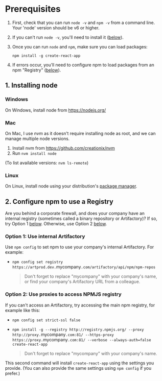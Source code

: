 # Prerequisites

1. First, check that you can run `node -v` and `npm -v` from a command line. Your 'node' version should be v6 or higher.
2. If you can't run `node -v`, you'll need to install it ([below](#1-installing-node)).
3. Once you can run `node` and `npm`, make sure you can load packages:
   
	  `npm install -g create-react-app`
4. If errors occur, you'll need to configure npm to load packages from an npm "Registry" ([below](#2-configure-npm-to-use-a-registry)).


## 1. Installing node

### Windows

On Windows, install node from https://nodejs.org/

### Mac

On Mac, I use _nvm_ as it doesn't require installing node as root, and we can manage multiple node versions.

1. Install nvm from https://github.com/creationix/nvm
2. Run `nvm install node`
	
(To list available versions: `nvm ls-remote`)

### Linux

On Linux, install node using your distribution's [package manager](https://nodejs.org/en/download/package-manager/).



## 2. Configure npm to use a Registry

Are you behind a corporate firewall, and does your company have an internal registry (sometimes called a binary repository or Artifactory)? If so, try Option 1 [below](option-1-use-internal-artifactory). Otherwise, use Option 2 [below](option-2-use-proxies-to-access-npmjs-registry).

### Option 1: Use internal Artifactory

Use `npm config` to set npm to use your company's internal Artifactory. For example:

- `npm config set registry https://artprod.dev.`mycompany`.com/artifactory/api/npm/npm-repos`

  > Don't forget to replace "mycompany" with your company's name, or find your company's Artifactory URL from a colleague.

### Option 2: Use proxies to access NPMJS registry

If you can't access an Artifactory, try accessing the main npm registry, for example like this:

- `npm config set strict-ssl false`
- `npm install -g --registry http://registry.npmjs.org/
--proxy       http://proxy.`mycompany`.com:81/
--https-proxy https://proxy.`mycompany`.com:81/
--verbose --always-auth=false create-react-app`

  > Don't forget to replace "mycompany" with your company's name.

This second command will install `create-react-app` using the settings you provide. (You can also provide the same settings using `npm config` if you prefer.)
